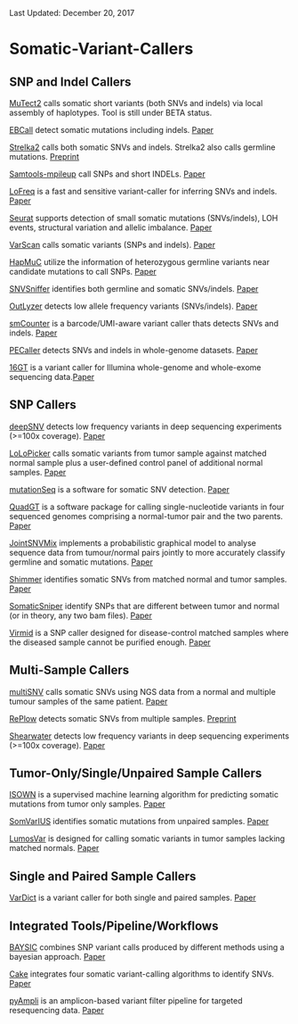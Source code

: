 Last Updated: December 20, 2017

# Somatic-Variant-Callers

## SNP and Indel Callers
[MuTect2](https://software.broadinstitute.org/gatk/documentation/tooldocs/current/org_broadinstitute_gatk_tools_walkers_cancer_m2_MuTect2.php) calls somatic short variants (both SNVs and indels) via local assembly of haplotypes. Tool is still under BETA status.

[EBCall](https://github.com/friend1ws/EBCall) detect somatic mutations including indels. [Paper](https://www.ncbi.nlm.nih.gov/pubmed/?term=23471004)

[Strelka2](https://github.com/Illumina/strelka) calls both somatic SNVs and indels. Strelka2 also calls germline mutations. [Preprint](https://www.biorxiv.org/content/early/2017/09/25/192872)

[Samtools-mpileup](http://www.htslib.org/doc/samtools.html) call SNPs and short INDELs. [Paper](https://www.ncbi.nlm.nih.gov/pubmed/21320865) 

[LoFreq](https://sourceforge.net/projects/lofreq/?source=navbar) is a fast and sensitive variant-caller for inferring SNVs and indels. [Paper](https://www.ncbi.nlm.nih.gov/pubmed/23066108)

[Seurat](https://sites.google.com/site/seuratsomatic/) supports detection of small somatic mutations (SNVs/indels), LOH events, structural variation and allelic imbalance. [Paper](https://www.ncbi.nlm.nih.gov/pubmed/23642077)

[VarScan](http://varscan.sourceforge.net/somatic-calling.html) calls somatic variants (SNPs and indels). [Paper](https://www.ncbi.nlm.nih.gov/pubmed/22300766)

[HapMuC](https://github.com/usuyama/hapmuc) utilize the information of heterozygous germline variants near candidate mutations to call SNPs. [Paper](https://www.ncbi.nlm.nih.gov/pubmed/25123903)

[SNVSniffer](http://snvsniffer.sourceforge.net/homepage.htm#introduction) identifies both germline and somatic SNVs/indels. [Paper](https://www.ncbi.nlm.nih.gov/pubmed/27489955)

[OutLyzer](https://github.com/EtieM/outLyzer) detects low allele frequency variants (SNVs/indels). [Paper](https://www.ncbi.nlm.nih.gov/pubmed/27825131)

[smCounter](https://github.com/xuchang116/smCounter) is a barcode/UMI-aware variant caller thats detects SNVs and indels. [Paper](https://www.ncbi.nlm.nih.gov/pubmed/28049435)

[PECaller](https://github.com/wingolab-org/pecaller) detects SNVs and indels in whole-genome datasets. [Paper](https://www.ncbi.nlm.nih.gov/pmc/articles/PMC5347547/)

[16GT](https://github.com/aquaskyline/16GT) is a variant caller for Illumina whole-genome and whole-exome sequencing data.[Paper](https://www.ncbi.nlm.nih.gov/pmc/articles/PMC5570013/)

## SNP Callers
[deepSNV](http://www.bioconductor.org/packages/release/bioc/html/deepSNV.html) detects low frequency variants in deep sequencing experiments (>=100x coverage). [Paper](https://www.ncbi.nlm.nih.gov/pmc/articles/PMC3998123/)

[LoLoPicker](https://github.com/jcarrotzhang/LoLoPicker) calls somatic variants from tumor sample against matched normal sample plus a user-defined control panel of additional normal samples. [Paper](https://www.ncbi.nlm.nih.gov/pubmed/28416765)

[mutationSeq](http://shahlab.ca/projects/mutationseq/) is a software for somatic SNV detection. [Paper](https://www.ncbi.nlm.nih.gov/pubmed/22084253)

[QuadGT](http://www.iro.umontreal.ca/~csuros/quadgt/) is a software package for calling single-nucleotide variants in four sequenced genomes comprising a normal-tumor pair and the two parents. [Paper](https://www.ncbi.nlm.nih.gov/pubmed/?term=23734724)

[JointSNVMix](https://code.google.com/archive/p/joint-snv-mix/) implements a probabilistic graphical model to analyse sequence data from tumour/normal pairs jointly to more accurately classify germline and somatic mutations. [Paper](https://www.ncbi.nlm.nih.gov/pubmed/22285562)

[Shimmer](https://github.com/nhansen/Shimmer) identifies somatic SNVs from matched normal and tumor samples. [Paper](https://www.ncbi.nlm.nih.gov/pubmed/23620360)

[SomaticSniper](https://github.com/genome/somatic-sniper) identify SNPs that are different between tumor and normal (or in theory, any two bam files). [Paper](https://www.ncbi.nlm.nih.gov/pubmed/?term=22155872)

[Virmid](https://sourceforge.net/projects/virmid/) is a SNP caller designed for disease-control matched samples where the diseased sample cannot be purified enough. [Paper](https://www.ncbi.nlm.nih.gov/pubmed/23987214)

## Multi-Sample Callers
[multiSNV](https://bitbucket.org/joseph07/multisnv/wiki/Home) calls somatic SNVs using NGS data from a normal and multiple tumour samples of the same patient. [Paper](https://www.ncbi.nlm.nih.gov/pubmed/25722372)

[RePlow](https://sourceforge.net/p/replow/wiki/Home/) detects somatic SNVs from multiple samples. [Preprint](https://www.biorxiv.org/content/early/2017/08/23/179713)

[Shearwater](http://www.bioconductor.org/packages/release/bioc/html/deepSNV.html) detects low frequency variants in deep sequencing experiments (>=100x coverage). [Paper](https://www.ncbi.nlm.nih.gov/pmc/articles/PMC3998123/)

## Tumor-Only/Single/Unpaired Sample Callers
[ISOWN](https://github.com/ikalatskaya/ISOWN) is a supervised machine learning algorithm for predicting somatic mutations from tumor only samples. [Paper](https://www.ncbi.nlm.nih.gov/pubmed/28659176)

[SomVarIUS](https://github.com/kylessmith/SomVarIUS) identifies somatic mutations from unpaired samples. [Paper](https://www.ncbi.nlm.nih.gov/pubmed/26589277)

[LumosVar](https://github.com/tgen/LumosVar) is designed for calling somatic variants in tumor samples lacking matched normals. [Paper](https://www.ncbi.nlm.nih.gov/pubmed/29052513)

## Single and Paired Sample Callers
[VarDict](https://github.com/AstraZeneca-NGS/VarDict) is a variant caller for both single and paired samples. [Paper](https://www.ncbi.nlm.nih.gov/pubmed/27060149)

## Integrated Tools/Pipeline/Workflows
[BAYSIC](https://bitbucket.org/jtr4v/baysic) combines SNP variant calls produced by different methods using a bayesian approach. [Paper](https://www.ncbi.nlm.nih.gov/pubmed/24725768)

[Cake](http://cakesomatic.sourceforge.net/) integrates four somatic variant-calling algorithms to identify SNVs. [Paper](https://www.ncbi.nlm.nih.gov/pubmed/23803469/)

[pyAmpli](https://github.com/MBeyens/pyAmpli) is an amplicon-based variant filter pipeline for targeted resequencing data. [Paper](https://www.ncbi.nlm.nih.gov/pmc/articles/PMC5729461/)
